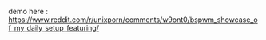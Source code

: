 demo here : https://www.reddit.com/r/unixporn/comments/w9ont0/bspwm_showcase_of_my_daily_setup_featuring/
